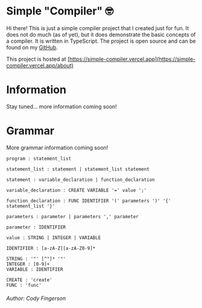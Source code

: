 # Simple "Compiler" 🤓
Hi there! This is just a simple compiler project that I created just for fun. 
It does not do much (as of yet), but it does demonstrate the basic concepts of a compiler. 
It is written in TypeScript. The project is open source and can be 
found on my [GitHub](https://github.com/codyafingerson/SimpleCompiler).

This project is hosted at [https://simple-compiler.vercel.app](https://simple-compiler.vercel.app/about)

# Information
Stay tuned... more information coming soon!

# Grammar
More grammar information coming soon!
```
program : statement_list

statement_list : statement | statement_list statement

statement : variable_declaration | function_declaration

variable_declaration : CREATE VARIABLE '=' value ';'

function_declaration : FUNC IDENTIFIER '(' parameters ')' '{' statement_list '}'

parameters : parameter | parameters ',' parameter

parameter : IDENTIFIER

value : STRING | INTEGER | VARIABLE

IDENTIFIER : [a-zA-Z][a-zA-Z0-9]*

STRING : '"' [^"]* '"'
INTEGER : [0-9]+
VARIABLE : IDENTIFIER

CREATE : 'create'
FUNC : 'func'
```


###### Author: Cody Fingerson